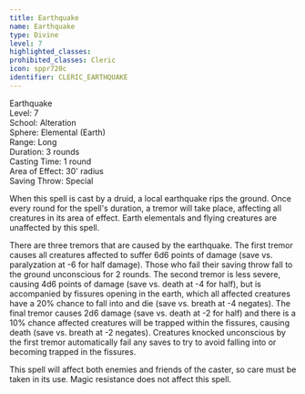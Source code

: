 ```yaml
---
title: Earthquake
name: Earthquake
type: Divine
level: 7
highlighted_classes: 
prohibited_classes: Cleric
icon: sppr720c
identifier: CLERIC_EARTHQUAKE
---
```

Earthquake  
Level: 7  
School: Alteration  
Sphere: Elemental (Earth)  
Range: Long  
Duration: 3 rounds  
Casting Time: 1 round  
Area of Effect: 30' radius  
Saving Throw: Special  
  
When this spell is cast by a druid, a local earthquake rips the ground. Once every round for the spell's duration, a tremor will take place, affecting all creatures in its area of effect. Earth elementals and flying creatures are unaffected by this spell.  
  
There are three tremors that are caused by the earthquake. The first tremor causes all creatures affected to suffer 6d6 points of damage (save vs. paralyzation at -6 for half damage). Those who fail their saving throw fall to the ground unconscious for 2 rounds. The second tremor is less severe, causing 4d6 points of damage (save vs. death at -4 for half), but is accompanied by fissures opening in the earth, which all affected creatures have a 20% chance to fall into and die (save vs. breath at -4 negates). The final tremor causes 2d6 damage (save vs. death at -2 for half) and there is a 10% chance affected creatures will be trapped within the fissures, causing death (save vs. breath at -2 negates). Creatures knocked unconscious by the first tremor automatically fail any saves to try to avoid falling into or becoming trapped in the fissures.  
  
This spell will affect both enemies and friends of the caster, so care must be taken in its use. Magic resistance does not affect this spell.  
